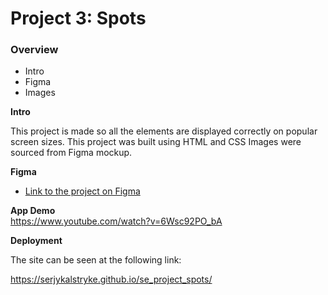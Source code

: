 # Project 3: Spots

### Overview

- Intro
- Figma
- Images

**Intro**

This project is made so all the elements are displayed correctly on popular screen sizes. This project was built using HTML and CSS
Images were sourced from Figma mockup.

**Figma**

- [Link to the project on Figma](https://www.figma.com/file/BBNm2bC3lj8QQMHlnqRsga/Sprint-3-Project-%E2%80%94-Spots?type=design&node-id=2%3A60&mode=design&t=afgNFybdorZO6cQo-1)

**App Demo**  
https://www.youtube.com/watch?v=6Wsc92PO_bA

**Deployment**

The site can be seen at the following link:

https://serjykalstryke.github.io/se_project_spots/
